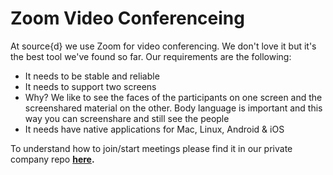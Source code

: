 # Zoom Video Conferenceing

At source{d} we use Zoom for video conferencing. We don't love it but it's the best tool we've found so far. Our requirements are the following:

- It needs to be stable and reliable
- It needs to support two screens
 - Why? We like to see the faces of the participants on one screen and the screenshared material on the other. Body language is important and this way you can screenshare and still see the people
- It needs have native applications for Mac, Linux, Android & iOS

To understand how to join/start meetings please find it in our private company repo **[here](https://github.com/src-d/company/communication).**